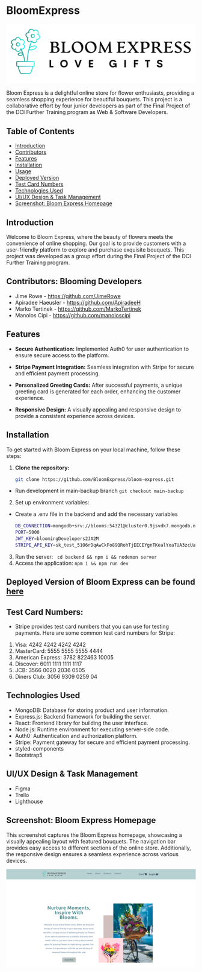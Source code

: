 # BloomExpress

![logo](./client/src/assets/logo.png)

Bloom Express is a delightful online store for flower enthusiasts, providing a seamless shopping experience for beautiful bouquets. This project is a collaborative effort by four junior developers as part of the Final Project of the DCI Further Training program as Web & Software Developers.

## Table of Contents

- [Introduction](#introduction)
- [Contributors](#contributors)
- [Features](#features)
- [Installation](#installation)
- [Usage](#usage)
- [Deployed Version](#deployed-version)
- [Test Card Numbers](#test-card-numbers)
- [Technologies Used](#technologies-used)
- [UI/UX Design & Task Management](#uiux-design--task-management)
- [Screenshot: Bloom Express Homepage](#screenshot-bloom-express-homepage)

## Introduction

Welcome to Bloom Express, where the beauty of flowers meets the convenience of online shopping. Our goal is to provide customers with a user-friendly platform to explore and purchase exquisite bouquets. This project was developed as a group effort during the Final Project of the DCI Further Training program.

## Contributors: Blooming Developers

- Jime Rowe - https://github.com/JimeRowe
- Apiradee Haeusler - https://github.com/ApiradeeH
- Marko Tertinek - https://github.com/MarkoTertinek
- Manolos Cipi - https://github.com/manoloscipi

## Features

- **Secure Authentication:** Implemented Auth0 for user authentication to ensure secure access to the platform.

- **Stripe Payment Integration:** Seamless integration with Stripe for secure and efficient payment processing.

- **Personalized Greeting Cards:** After successful payments, a unique greeting card is generated for each order, enhancing the customer experience.

- **Responsive Design:** A visually appealing and responsive design to provide a consistent experience across devices.

## Installation

To get started with Bloom Express on your local machine, follow these steps:

1. **Clone the repository:**
   ```bash
   git clone https://github.com/BloomExpress/bloom-express.git
   ```

- Run development in main-backup branch `git checkout main-backup`

2. Set up environment variables:

- Create a .env file in the backend and add the necessary variables

  ```bash
  DB_CONNECTION=mongodb+srv://blooms:54321@cluster0.9jsvdk7.mongodb.net/db-blooms?retryWrites=true&w=majority
  PORT=5000
  JWT_KEY=bloomingDevelopers2JA2M
  STRIPE_API_KEY=sk_test_51O6rDqAwCkFo89QRohTjEECEYgnTKealYxaTUA3zcUaol7wUlVaXsTWDPFA5y8Bmg3m4yrR9eUQ7yjGtyT5SHtGO001A2wDUMA
  ```

3. Run the server: ` cd backend && npm i && nodemon server`
4. Access the application: `npm i && npm run dev`

## Deployed Version of Bloom Express can be found [here](https://bloom-express.onrender.com)

## Test Card Numbers:

- Stripe provides test card numbers that you can use for testing payments. Here are some common test card numbers for Stripe:

1. Visa: 4242 4242 4242 4242
2. MasterCard: 5555 5555 5555 4444
3. American Express: 3782 822463 10005
4. Discover: 6011 1111 1111 1117
5. JCB: 3566 0020 2036 0505
6. Diners Club: 3056 9309 0259 04

## Technologies Used

- MongoDB: Database for storing product and user information.
- Express.js: Backend framework for building the server.
- React: Frontend library for building the user interface.
- Node.js: Runtime environment for executing server-side code.
- Auth0: Authentication and authorization platform.
- Stripe: Payment gateway for secure and efficient payment processing.
- styled-components
- Bootstrap5

## UI/UX Design & Task Management

- Figma
- Trello
- Lighthouse

## Screenshot: Bloom Express Homepage

This screenshot captures the Bloom Express homepage, showcasing a visually appealing layout with featured bouquets. The navigation bar provides easy access to different sections of the online store. Additionally, the responsive design ensures a seamless experience across various devices.

![Bloom Express Homepage](./client/src/assets/screenshot.png)
